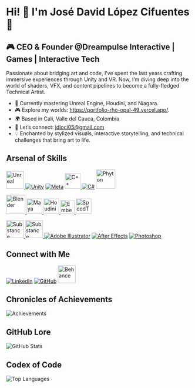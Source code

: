 # Hi! 👋 I'm José David López Cifuentes 👾

## 🎮 CEO & Founder @Dreampulse Interactive | Games | Interactive Tech

Passionate about bridging art and code, I’ve spent the last years crafting immersive experiences through Unity and VR. Now, I’m diving deep into the world of shaders, VFX, and content pipelines to become a fully-fledged Technical Artist.

- 🌟 Currently mastering Unreal Engine, Houdini, and Niagara.  
- 🎮 Explore my worlds: https://portfolio-rho-opal-49.vercel.app/.
- 🌍 Based in Cali, Valle del Cauca, Colombia 
- 💌 Let’s connect: jdloci05@gmail.com  
- 💡 Enchanted by stylized visuals, interactive storytelling, and technical challenges that bring art to life.  

## Arsenal of Skills
<a href="https://www.unrealengine.com/"><img src="https://github.com/user-attachments/assets/4e098f12-8f03-4170-a4c1-f5ec0c2c9196" width="48" alt="Unreal" /> </a>
[![Unity](https://github.com/Jdloci05/Jdloci05/assets/78886868/bf304fa6-bfef-45c1-8676-00e1ab2db734)](https://unity.com/)
[![Meta](https://github.com/Jdloci05/Jdloci05/assets/78886868/fc582a48-451d-4f50-a1bd-8a5a3f426755)](https://www.meta.com/)
<a href="https://visualstudio.microsoft.com/es/vs/features/cplusplus/"><img src="https://github.com/user-attachments/assets/28eb5809-05db-401c-b9f2-053746078320" width="42" alt="C++" /> </a>
[![C#](https://github.com/Jdloci05/Jdloci05/assets/78886868/bab5d1ea-b1d7-4cc9-aa32-9bbd20d4e505)](https://docs.microsoft.com/en-us/dotnet/csharp/)
<a href="https://www.python.org/community/logos/"><img src="https://github.com/user-attachments/assets/a37f3b25-b2f4-471f-9d61-a51b91afc89f" width="52" alt="Phyton" /> </a>

<a href="https://www.blender.org/"><img src="https://github.com/user-attachments/assets/9f304067-9f06-4a12-9a71-967d693a15ed" width="52" alt="Blender" /> </a>
<a href="https://www.autodesk.com/latam/products/maya/overview"><img src="https://github.com/user-attachments/assets/2f62932f-70f4-4a22-a964-6337aac02a23" width="42" alt="Maya" /> </a>
<a href="https://www.sidefx.com/"><img src="https://github.com/user-attachments/assets/65e0edd2-0fa7-4de3-b8f7-f5310fb4d47d" width="42" alt="Houdini" /> </a>
<a href="https://jangafx.com/software/embergen"><img src="https://github.com/user-attachments/assets/65e86ba9-7512-452e-b38b-5d3d1b1147b5" width="38" alt="Embergen" /> </a>
<a href="https://store.speedtree.com/"><img src="https://github.com/user-attachments/assets/6e1bf643-3203-41c2-a962-998fa4f4cec9" width="42" alt="SpeedTree" /> </a>

<a href="https://www.adobe.com/co/products/substance3d/apps/designer.html"><img src="https://github.com/user-attachments/assets/414587bf-5d88-43f2-a84f-2c5a5c536cd3" width="48" alt="Substance Designer" /> </a>
<a href="https://www.adobe.com/products/substance3d/apps/painter.html"><img src="https://github.com/user-attachments/assets/340c979f-fc72-445d-82c7-1a557253a76f" width="48" alt="Substance Painter" /> </a>
[![Adobe Illustrator](https://github.com/Jdloci05/Jdloci05/assets/78886868/f5fb7284-402d-4d03-ab0d-2831c2476540)](https://www.adobe.com/products/illustrator.html)
[![After Effects](https://github.com/Jdloci05/Jdloci05/assets/78886868/d1425bfc-7a15-45b7-9022-e20065ede5c3)](https://www.adobe.com/products/aftereffects.html)
[![Photoshop](https://github.com/Jdloci05/Jdloci05/assets/78886868/9f70a5d7-d628-4f46-b45f-3035e6974cec)](https://www.adobe.com/products/photoshop.html)

## Connect with Me
[![LinkedIn](https://github.com/Jdloci05/Jdloci05/assets/78886868/e8512e27-40a4-4701-b78a-984493737d45)](https://www.linkedin.com/in/jose-lopez-490166172/)
[![GitHub](https://github.com/Jdloci05/Jdloci05/assets/78886868/2a1669ea-6018-428a-be59-42d6329182ac)](https://github.com/Jdloci05)
<a href="https://www.behance.net/josedalopezc1"><img src="https://github.com/user-attachments/assets/12207055-4e92-427a-805e-ace0d9aa388d" width="48" alt="Behance" /> </a>

## Chronicles of Achievements
<!-- Custom Badges -->
![Achievements](https://github-readme-streak-stats.herokuapp.com/?user=Jdloci05&stroke=ffffff&background=1c1917&ring=0891b2&fire=0891b2&currStreakNum=ffffff&currStreakLabel=0891b2&sideNums=ffffff&sideLabels=ffffff&dates=ffffff&hide_border=true)

## GitHub Lore
![GitHub Stats](https://github-readme-stats.vercel.app/api?username=Jdloci05&show_icons=true&hide=&count_private=true&title_color=0891b2&text_color=ffffff&icon_color=0891b2&bg_color=1c1917&hide_border=true&show_icons=true)

## Codex of Code
![Top Languages](https://github-readme-stats.vercel.app/api/top-langs/?username=Jdloci05&layout=compact&title_color=0891b2&text_color=ffffff&icon_color=0891b2&bg_color=1c1917&hide_border=true&show_icons=true)
